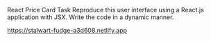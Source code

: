 React Price Card Task
Reproduce this user interface using a React.js application with JSX. Write the code in a dynamic manner.

https://stalwart-fudge-a3d608.netlify.app
